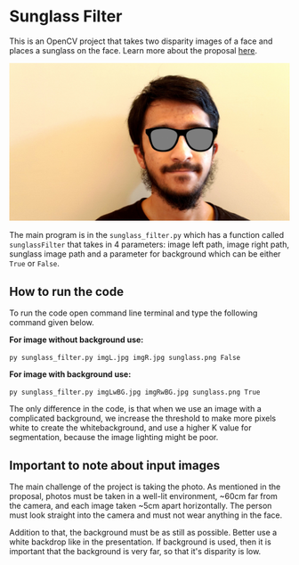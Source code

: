 # Sunglass Filter
This is an OpenCV project that takes two disparity images of a face and places a sunglass on the face. Learn more about the proposal [here](https://github.com/mukaddim98/sunglass_filter/blob/main/project_porposal.pdf).

![final_output](https://github.com/mukaddim98/sunglass_filter/blob/main/finalOutput.jpg "Final Output")

The main program is in the ```sunglass_filter.py``` which has a function called ```sunglassFilter``` that takes in 4 parameters: image left path, image right path, sunglass image path and a parameter for background which can be either ```True``` or ```False```.

## How to run the code
To run the code open command line terminal and type the following command given below.

__For image without background use:__ 

```py sunglass_filter.py imgL.jpg imgR.jpg sunglass.png False```

__For image with background use:__

```py sunglass_filter.py imgLwBG.jpg imgRwBG.jpg sunglass.png True```

The only difference in the code, is that when we use an image with a complicated background, we increase the threshold to make more pixels white to create the whitebackground, and use a higher K value for segmentation, because the image lighting might be poor.

## Important to note about input images

The main challenge of the project is taking the photo. As mentioned in the proposal, photos must be taken in a well-lit environment, ~60cm far from the camera, and each image taken ~5cm apart horizontally. The person must look straight into the camera and must not wear anything in the face. 

Addition to that, the background must be as still as possible. Better use a white backdrop like in the presentation. If background is used, then it is important that the background is very far, so that it's disparity is low. 


